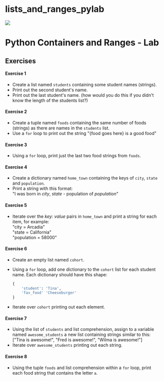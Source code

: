 # lists_and_ranges_pylab

<img src="https://i.imgur.com/DPzk4Ok.png">

# Python Containers and Ranges - Lab


## Exercises

#### Exercise 1

- Create a list named `students` containing some student names (strings).
- Print out the second student's name.
- Print out the last student's name. (how would you do this if you didn't know the length of the students list?)

#### Exercise 2

- Create a tuple named `foods` containing the same number of foods (strings) as there are names in the `students` list.
- Use a `for` loop to print out the string "{food goes here} is a good food"

#### Exercise 3

- Using a `for` loop, print just the last two food strings from `foods`.

#### Exercise 4

- Create a dictionary named `home_town` containing the keys of `city`, `state` and `population`.
- Print a string with this format:<br>"I was born in _city_, _state_ - population of _population_"

#### Exercise 5

- Iterate over the _key: value_ pairs in `home_town` and print a string for each item, for example:<br>"city = Arcadia"<br>"state = California"<br>"population = 58000"

#### Exercise 6

- Create an empty list named `cohort`.
- Using a `for` loop, add one dictionary to the `cohort` list for each student name. Each dictionary should have this shape:

	```python
	{
		'student': 'Tina',
		'fav_food' 'Cheeseburger'
	}
	```
- Iterate over `cohort` printing out each element.

#### Exercise 7

- Using the list of `students` and list comprehension, assign to a variable named `awesome_students` a new list containing strings similar to this:<br>["Tina is awesome!", "Fred is awesome!", "Wilma is awesome!"]
- Iterate over `awesome_students` printing out each string.

#### Exercise 8

- Using the tuple `foods` and list comprehension within a `for` loop, print each food string that contains the letter `a`.












